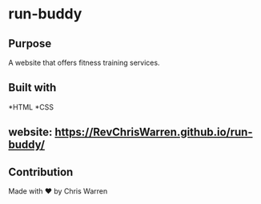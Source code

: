 # run-buddy
## Purpose
A website that offers fitness training services.
## Built with
*HTML
*CSS
## website: https://RevChrisWarren.github.io/run-buddy/
## Contribution
Made with ❤️ by Chris Warren
